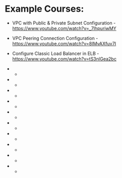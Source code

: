 # Example Courses:

- VPC with Public & Private Subnet Configuration - https://www.youtube.com/watch?v=_7lhpuriwMY

- VPC Peering Connection Configuration - https://www.youtube.com/watch?v=8IMvAXfuv7I

- Configure Classic Load Balancer in ELB  - https://www.youtube.com/watch?v=tS3nlGea2bc
-  -  
-  -  
-  -
-  -
-  -
-  -
-  -
-  -
-  -
-  -







